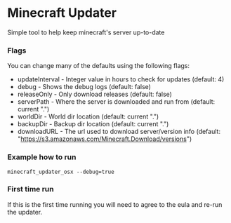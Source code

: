 # Minecraft Updater
Simple tool to help keep minecraft's server up-to-date

### Flags
You can change many of the defaults using the following flags:

* updateInterval - Integer value in hours to check for updates (default: 4)
* debug - Shows the debug logs (default: false)
* releaseOnly - Only download releases (default: false)
* serverPath - Where the server is downloaded and run from (default: current ".")
* worldDir - World dir location (default: current ".")
* backupDir - Backup dir location (default: current ".")
* downloadURL - The url used to download server/version info (default: "https://s3.amazonaws.com/Minecraft.Download/versions")

### Example how to run

`minecraft_updater_osx --debug=true`

### First time run
If this is the first time running you will need to agree to the eula and re-run the updater.
